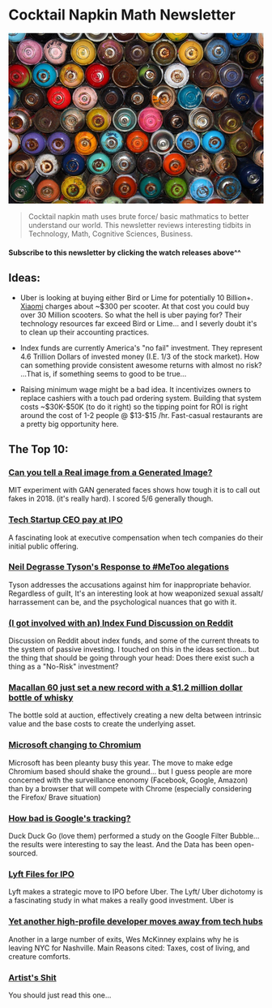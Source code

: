 # Cocktail Napkin Math Newsletter 

![Newsletter Hero](img/one.jpg)

> Cocktail napkin math uses brute force/ basic mathmatics to better understand our world. This newsletter reviews interesting tidbits in Technology, Math, Cognitive Sciences, Business.

#### Subscribe to this newsletter by clicking the watch releases above^^

## Ideas: 

* Uber is looking at buying either Bird or Lime for potentially 10 Billion+. [Xiaomi](https://www.mi.com/global/mi-electric-scooter/) charges about ~$300 per scooter. At that cost you could buy over 30 Million scooters. So what the hell is uber paying for? Their technology resources far exceed Bird or Lime... and I severly doubt it's to clean up their accounting practices.

* Index funds are currently America's "no fail" investment. They represent 4.6 Trillion Dollars of invested money (I.E. 1/3 of the stock market). How can something provide consistent awesome returns with almost no risk? ...That is, if something seems to good to be true...

* Raising minimum wage might be a bad idea. It incentivizes owners to replace cashiers with a touch pad ordering system. Building that system costs ~\$30K-\$50K (to do it right) so the tipping point for ROI is right around the cost of 1-2 people @ $13-\$15 /hr. Fast-casual restaurants are a pretty big opportunity here.


## The Top 10:

### [Can you tell a Real image from a Generated Image?](http://nikola.mit.edu/experiment)

MIT experiment with GAN generated faces shows how tough it is to call out fakes in 2018. (it's really hard). I scored 5/6 generally though. 

### [Tech Startup CEO pay at IPO](https://about.crunchbase.com/blog/startup-ceo-salary/)

A fascinating look at executive compensation when tech companies do their initial public offering. 

### [Neil Degrasse Tyson's Response to #MeToo alegations](https://www.facebook.com/notes/neil-degrasse-tyson/on-being-accused/10156870826326613/)

Tyson addresses the accusations against him for inappropriate behavior. Regardless of guilt, It's an interesting look at how weaponized sexual assalt/ harrassement can be, and the psychological nuances that go with it.  

### [(I got involved with an) Index Fund Discussion on Reddit](https://www.reddit.com/r/financialindependence/comments/a1miwu/the_father_of_index_funds_sounds_a_warning_on/)

Discussion on Reddit about index funds, and some of the current threats to the system of passive investing. I touched on this in the ideas section... but the thing that should be going through your head: Does there exist such a thing as a "No-Risk" investment?

### [Macallan 60 just set a new record with a $1.2 million dollar bottle of whisky](https://www.christies.com/features/5-minutes-with-a-1926-bottle-of-The-Macallan-whisky-9384-1.aspx) 

The bottle sold at auction, effectively creating a new delta between intrinsic value and the base costs to create the underlying asset. 

### [Microsoft changing to Chromium](https://www.theverge.com/2018/12/4/18125238/microsoft-chrome-browser-windows-10-edge-chromium)

Microsoft has been pleanty busy this year. The move to make edge Chromium based  should shake the ground... but I guess people are more concerned with the surveillance enonomy (Facebook, Google, Amazon) than by a browser that will compete with Chrome (especially considering the Firefox/ Brave situation)

### [How bad is Google's tracking?](https://spreadprivacy.com/google-filter-bubble-study/)

Duck Duck Go (love them) performed a study on the Google Filter Bubble... the results were interesting to say the least. And the Data has been open-sourced.

### [Lyft Files for IPO](https://www.reuters.com/article/us-lyft-ipo/ride-hailing-firm-lyft-inc-files-for-ipo-idUSKBN1O51AA)

Lyft makes a strategic move to IPO before Uber. The Lyft/ Uber dichotomy is a fascinating study in what makes a really good investment. Uber is 

### [Yet another high-profile developer moves away from tech hubs](http://wesmckinney.com/blog/leaving-nyc-for-nashville/)

Another in a large number of exits, Wes McKinney explains why he is leaving NYC for Nashville. Main Reasons cited: Taxes, cost of living, and creature comforts.

### [Artist's Shit](https://en.wikipedia.org/wiki/Artist%27s_Shit)

You should just read this one...



